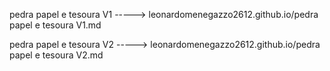pedra papel e tesoura V1 -----> leonardomenegazzo2612.github.io/pedra papel e tesoura V1.md

pedra papel e tesoura V2 -----> leonardomenegazzo2612.github.io/pedra papel e tesoura V2.md
